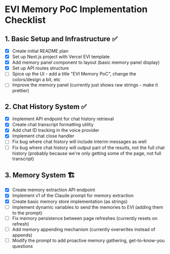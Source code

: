 # EVI Memory PoC Implementation Checklist

## 1. Basic Setup and Infrastructure ✅

- [x] Create initial README plan
- [x] Set up Next.js project with Vercel EVI template
- [x] Add memory panel component to layout (basic memory panel display)
- [x] Set up API routes structure
- [ ] Spice up the UI - add a title "EVI Memory PoC", change the colors/design a bit, etc
- [ ] Improve the memory panel (currently just shows raw strings - make it prettier)

## 2. Chat History System ✅

- [x] Implement API endpoint for chat history retrieval
- [x] Create chat transcript formatting utility
- [x] Add chat ID tracking in the voice provider
- [x] Implement chat close handler
- [ ] Fix bug where chat history will include interim messages as well
- [ ] Fix bug where chat history will output part of the results, not the full chat history (probably because we're only getting some of the page, not full transcript)

## 3. Memory System 🏗️

- [x] Create memory extraction API endpoint
- [x] Implement v1 of the Claude prompt for memory extraction
- [x] Create basic memory store implementation (as strings)
- [ ] Implement dynamic variables to send the memories to EVI (adding them to the prompt)
- [ ] Fix memory persistence between page refreshes (currently resets on refresh)
- [ ] Add memory appending mechanism (currently overwrites instead of appends)
- [ ] Modify the prompt to add proactive memory gathering, get-to-know-you questions